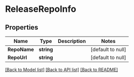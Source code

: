 # ReleaseRepoInfo

## Properties
Name | Type | Description | Notes
------------ | ------------- | ------------- | -------------
**RepoName** | **string** |  | [default to null]
**RepoUrl** | **string** |  | [default to null]

[[Back to Model list]](../README.md#documentation-for-models) [[Back to API list]](../README.md#documentation-for-api-endpoints) [[Back to README]](../README.md)


